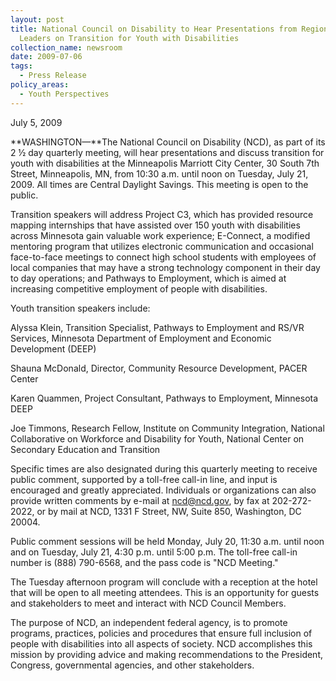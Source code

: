 ```yaml
---
layout: post
title: National Council on Disability to Hear Presentations from Regional
  Leaders on Transition for Youth with Disabilities
collection_name: newsroom
date: 2009-07-06
tags:
  - Press Release
policy_areas:
  - Youth Perspectives
---
```


J﻿uly 5, 2009

**WASHINGTON—**The National Council on Disability (NCD), as part of its 2 ½ day quarterly meeting, will hear presentations and discuss transition for youth with disabilities at the Minneapolis Marriott City Center, 30 South 7th Street, Minneapolis, MN, from 10:30 a.m. until noon on Tuesday, July 21, 2009. All times are Central Daylight Savings. This meeting is open to the public.

Transition speakers will address Project C3, which has provided resource mapping internships that have assisted over 150 youth with disabilities across Minnesota gain valuable work experience; E-Connect, a modified mentoring program that utilizes electronic communication and occasional face-to-face meetings to connect high school students with employees of local companies that may have a strong technology component in their day to day operations; and Pathways to Employment, which is aimed at increasing competitive employment of people with disabilities.

Youth transition speakers include:

Alyssa Klein, Transition Specialist, Pathways to Employment and RS/VR Services, Minnesota Department of Employment and Economic Development (DEEP)

Shauna McDonald, Director, Community Resource Development, PACER Center

Karen Quammen, Project Consultant, Pathways to Employment, Minnesota DEEP

Joe Timmons, Research Fellow, Institute on Community Integration, National Collaborative on Workforce and Disability for Youth, National Center on Secondary Education and Transition

Specific times are also designated during this quarterly meeting to receive public comment, supported by a toll-free call-in line, and input is encouraged and greatly appreciated. Individuals or organizations can also provide written comments by e-mail at [ncd@ncd.gov](mailto:ncd@ncd.gov), by fax at 202-272-2022, or by mail at NCD, 1331 F Street, NW, Suite 850, Washington, DC 20004.

Public comment sessions will be held Monday, July 20, 11:30 a.m. until noon and on Tuesday, July 21, 4:30 p.m. until 5:00 p.m. The toll-free call-in number is (888) 790-6568, and the pass code is "NCD Meeting."

The Tuesday afternoon program will conclude with a reception at the hotel that will be open to all meeting attendees. This is an opportunity for guests and stakeholders to meet and interact with NCD Council Members.

The purpose of NCD, an independent federal agency, is to promote programs, practices, policies and procedures that ensure full inclusion of people with disabilities into all aspects of society. NCD accomplishes this mission by providing advice and making recommendations to the President, Congress, governmental agencies, and other stakeholders.
